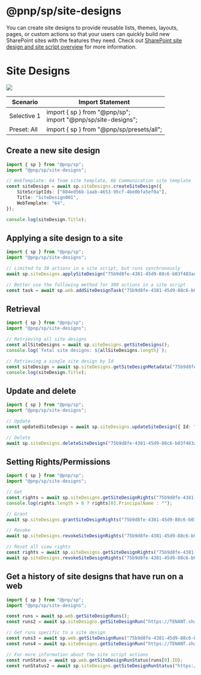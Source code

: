 # @pnp/sp/site-designs

You can create site designs to provide reusable lists, themes, layouts, pages, or custom actions so that your users can quickly build new SharePoint sites with the features they need.
Check out [SharePoint site design and site script overview](https://docs.microsoft.com/en-us/sharepoint/dev/declarative-customization/site-design-overview) for more information.

# Site Designs

[![](https://img.shields.io/badge/Selective%20Imports-informational.svg)](../concepts/selective-imports.md)

|Scenario|Import Statement|
|--|--|
|Selective 1|import { sp } from "@pnp/sp";<br />import "@pnp/sp/site-designs";|
|Preset: All|import { sp } from "@pnp/sp/presets/all";|

## Create a new site design

```TypeScript
import { sp } from "@pnp/sp";
import "@pnp/sp/site-designs";

// WebTemplate: 64 Team site template, 68 Communication site template
const siteDesign = await sp.siteDesigns.createSiteDesign({
    SiteScriptIds: ["884ed56b-1aab-4653-95cf-4be0bfa5ef0a"],
    Title: "SiteDesign001",
    WebTemplate: "64",
});

console.log(siteDesign.Title);
```

## Applying a site design to a site

```TypeScript
import { sp } from "@pnp/sp";
import "@pnp/sp/site-designs";

// Limited to 30 actions in a site script, but runs synchronously
await sp.siteDesigns.applySiteDesign("75b9d8fe-4381-45d9-88c6-b03f483ae6a8","https://contoso.sharepoint.com/sites/teamsite-pnpjs001");

// Better use the following method for 300 actions in a site script
const task = await sp.web.addSiteDesignTask("75b9d8fe-4381-45d9-88c6-b03f483ae6a8");
```

## Retrieval

```TypeScript
import { sp } from "@pnp/sp";
import "@pnp/sp/site-designs";

// Retrieving all site designs
const allSiteDesigns = await sp.siteDesigns.getSiteDesigns();
console.log(`Total site designs: ${allSiteDesigns.length}`);

// Retrieving a single site design by Id
const siteDesign = await sp.siteDesigns.getSiteDesignMetadata("75b9d8fe-4381-45d9-88c6-b03f483ae6a8");
console.log(siteDesign.Title);
```

## Update and delete

```TypeScript
import { sp } from "@pnp/sp";
import "@pnp/sp/site-designs";

// Update
const updatedSiteDesign = await sp.siteDesigns.updateSiteDesign({ Id: "75b9d8fe-4381-45d9-88c6-b03f483ae6a8", Title: "SiteDesignUpdatedTitle001" });

// Delete
await sp.siteDesigns.deleteSiteDesign("75b9d8fe-4381-45d9-88c6-b03f483ae6a8");
```

## Setting Rights/Permissions

```TypeScript
import { sp } from "@pnp/sp";
import "@pnp/sp/site-designs";

// Get
const rights = await sp.siteDesigns.getSiteDesignRights("75b9d8fe-4381-45d9-88c6-b03f483ae6a8");
console.log(rights.length > 0 ? rights[0].PrincipalName : "");

// Grant
await sp.siteDesigns.grantSiteDesignRights("75b9d8fe-4381-45d9-88c6-b03f483ae6a8", ["user@contoso.onmicrosoft.com"]);

// Revoke
await sp.siteDesigns.revokeSiteDesignRights("75b9d8fe-4381-45d9-88c6-b03f483ae6a8", ["user@contoso.onmicrosoft.com"]);

// Reset all view rights
const rights = await sp.siteDesigns.getSiteDesignRights("75b9d8fe-4381-45d9-88c6-b03f483ae6a8");
await sp.siteDesigns.revokeSiteDesignRights("75b9d8fe-4381-45d9-88c6-b03f483ae6a8", rights.map(u => u.PrincipalName));
```

## Get a history of site designs that have run on a web

```TypeScript
import { sp } from "@pnp/sp";
import "@pnp/sp/site-designs";

const runs = await sp.web.getSiteDesignRuns();
const runs2 = await sp.siteDesigns.getSiteDesignRun("https://TENANT.sharepoint.com/sites/mysite");

// Get runs specific to a site design
const runs3 = await sp.web.getSiteDesignRuns("75b9d8fe-4381-45d9-88c6-b03f483ae6a8");
const runs4 = await sp.siteDesigns.getSiteDesignRun("https://TENANT.sharepoint.com/sites/mysite", "75b9d8fe-4381-45d9-88c6-b03f483ae6a8");

// For more information about the site script actions
const runStatus = await sp.web.getSiteDesignRunStatus(runs[0].ID);
const runStatus2 = await sp.siteDesigns.getSiteDesignRunStatus("https://TENANT.sharepoint.com/sites/mysite", runs[0].ID);

```
